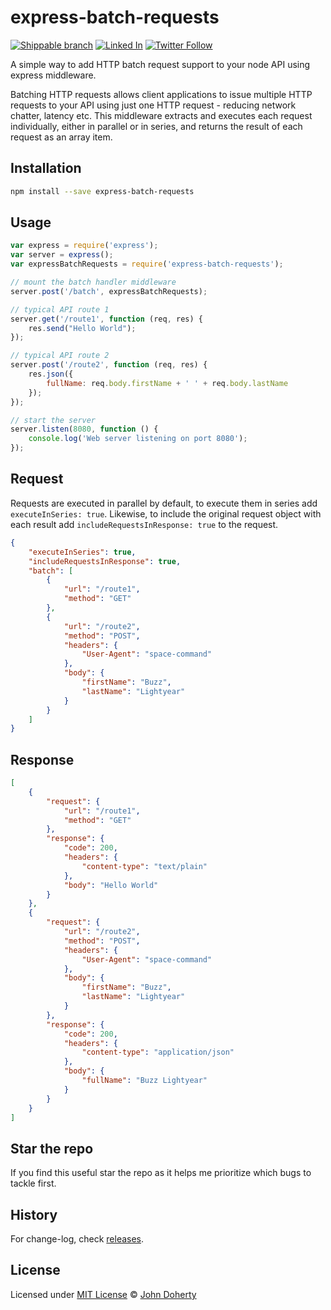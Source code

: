 # express-batch-requests

[![Shippable branch](https://img.shields.io/shippable/5bf18eee3038210700d633d7/master.svg)](https://app.shippable.com/projects/5bf18eee3038210700d633d7)
[![Linked In](https://img.shields.io/badge/Linked-In-blue.svg)](https://www.linkedin.com/in/john-i-doherty) [![Twitter Follow](https://img.shields.io/twitter/follow/mrJohnDoherty.svg?style=social&label=Twitter&style=plastic)](https://twitter.com/mrJohnDoherty)

A simple way to add HTTP batch request support to your node API using express middleware.

Batching HTTP requests allows client applications to issue multiple HTTP requests to your API using just one HTTP request - reducing network chatter, latency etc. This middleware extracts and executes each request individually, either in parallel or in series, and returns the result of each request as an array item.

## Installation

```bash
npm install --save express-batch-requests
```

## Usage

```js
var express = require('express');
var server = express();
var expressBatchRequests = require('express-batch-requests');

// mount the batch handler middleware
server.post('/batch', expressBatchRequests);

// typical API route 1
server.get('/route1', function (req, res) {
    res.send("Hello World");
});

// typical API route 2
server.post('/route2', function (req, res) {
    res.json({
        fullName: req.body.firstName + ' ' + req.body.lastName
    });
});

// start the server
server.listen(8080, function () {
    console.log('Web server listening on port 8080');
});
```

## Request

Requests are executed in parallel by default, to execute them in series add `executeInSeries: true`. Likewise, to include the original request object with each result add `includeRequestsInResponse: true` to the request.

```json
{
    "executeInSeries": true,
    "includeRequestsInResponse": true,
    "batch": [
        {
            "url": "/route1",
            "method": "GET"
        },
        {
            "url": "/route2",
            "method": "POST",
            "headers": {
                "User-Agent": "space-command"
            },
            "body": {
                "firstName": "Buzz",
                "lastName": "Lightyear"
            }
        }
    ]
}
```

## Response

```json
[
    {
        "request": {
            "url": "/route1",
            "method": "GET"
        },
        "response": {
            "code": 200,
            "headers": {
                "content-type": "text/plain"
            },
            "body": "Hello World"
        }
    },
    {
        "request": {
            "url": "/route2",
            "method": "POST",
            "headers": {
                "User-Agent": "space-command"
            },
            "body": {
                "firstName": "Buzz",
                "lastName": "Lightyear"
            }
        },
        "response": {
            "code": 200,
            "headers": {
                "content-type": "application/json"
            },
            "body": {
                "fullName": "Buzz Lightyear"
            }
        }
    }
]
```

## Star the repo

If you find this useful star the repo as it helps me prioritize which bugs to tackle first.

## History

For change-log, check [releases](https://github.com/john-doherty/express-batch-requests/releases).

## License

Licensed under [MIT License](LICENSE) &copy; [John Doherty](http://www.johndoherty.info)